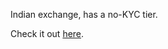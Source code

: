 Indian exchange, has a no-KYC tier.

Check it out [here](https://trade.buyucoin.com/signup?referral=buyucoin49556026).